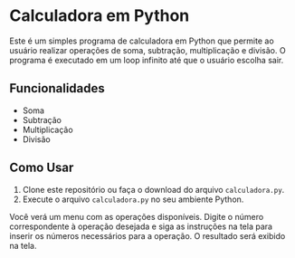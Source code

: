 # Calculadora em Python

Este é um simples programa de calculadora em Python que permite ao usuário realizar operações de soma, subtração, multiplicação e divisão. O programa é executado em um loop infinito até que o usuário escolha sair.

## Funcionalidades

- Soma
- Subtração
- Multiplicação
- Divisão

## Como Usar

1. Clone este repositório ou faça o download do arquivo `calculadora.py`.
2. Execute o arquivo `calculadora.py` no seu ambiente Python.

Você verá um menu com as operações disponíveis. Digite o número correspondente à operação desejada e siga as instruções na tela para inserir os números necessários para a operação. O resultado será exibido na tela.
